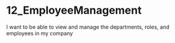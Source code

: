 # 12_EmployeeManagement
I want to be able to view and manage the departments, roles, and employees in my company
